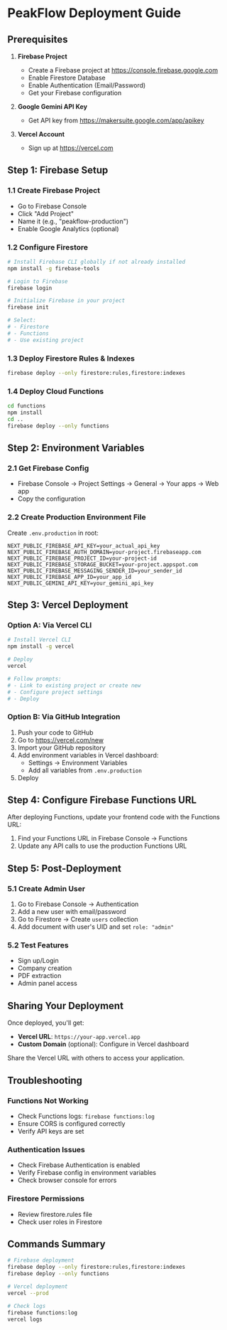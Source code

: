 # PeakFlow Deployment Guide

## Prerequisites

1. **Firebase Project**
   - Create a Firebase project at https://console.firebase.google.com
   - Enable Firestore Database
   - Enable Authentication (Email/Password)
   - Get your Firebase configuration

2. **Google Gemini API Key**
   - Get API key from https://makersuite.google.com/app/apikey

3. **Vercel Account**
   - Sign up at https://vercel.com

## Step 1: Firebase Setup

### 1.1 Create Firebase Project
- Go to Firebase Console
- Click "Add Project"
- Name it (e.g., "peakflow-production")
- Enable Google Analytics (optional)

### 1.2 Configure Firestore
```bash
# Install Firebase CLI globally if not already installed
npm install -g firebase-tools

# Login to Firebase
firebase login

# Initialize Firebase in your project
firebase init

# Select:
# - Firestore
# - Functions
# - Use existing project
```

### 1.3 Deploy Firestore Rules & Indexes
```bash
firebase deploy --only firestore:rules,firestore:indexes
```

### 1.4 Deploy Cloud Functions
```bash
cd functions
npm install
cd ..
firebase deploy --only functions
```

## Step 2: Environment Variables

### 2.1 Get Firebase Config
- Firebase Console → Project Settings → General → Your apps → Web app
- Copy the configuration

### 2.2 Create Production Environment File
Create `.env.production` in root:
```env
NEXT_PUBLIC_FIREBASE_API_KEY=your_actual_api_key
NEXT_PUBLIC_FIREBASE_AUTH_DOMAIN=your-project.firebaseapp.com
NEXT_PUBLIC_FIREBASE_PROJECT_ID=your-project-id
NEXT_PUBLIC_FIREBASE_STORAGE_BUCKET=your-project.appspot.com
NEXT_PUBLIC_FIREBASE_MESSAGING_SENDER_ID=your_sender_id
NEXT_PUBLIC_FIREBASE_APP_ID=your_app_id
NEXT_PUBLIC_GEMINI_API_KEY=your_gemini_api_key
```

## Step 3: Vercel Deployment

### Option A: Via Vercel CLI
```bash
# Install Vercel CLI
npm install -g vercel

# Deploy
vercel

# Follow prompts:
# - Link to existing project or create new
# - Configure project settings
# - Deploy
```

### Option B: Via GitHub Integration
1. Push your code to GitHub
2. Go to https://vercel.com/new
3. Import your GitHub repository
4. Add environment variables in Vercel dashboard:
   - Settings → Environment Variables
   - Add all variables from `.env.production`
5. Deploy

## Step 4: Configure Firebase Functions URL

After deploying Functions, update your frontend code with the Functions URL:
1. Find your Functions URL in Firebase Console → Functions
2. Update any API calls to use the production Functions URL

## Step 5: Post-Deployment

### 5.1 Create Admin User
1. Go to Firebase Console → Authentication
2. Add a new user with email/password
3. Go to Firestore → Create `users` collection
4. Add document with user's UID and set `role: "admin"`

### 5.2 Test Features
- Sign up/Login
- Company creation
- PDF extraction
- Admin panel access

## Sharing Your Deployment

Once deployed, you'll get:
- **Vercel URL**: `https://your-app.vercel.app`
- **Custom Domain** (optional): Configure in Vercel dashboard

Share the Vercel URL with others to access your application.

## Troubleshooting

### Functions Not Working
- Check Functions logs: `firebase functions:log`
- Ensure CORS is configured correctly
- Verify API keys are set

### Authentication Issues
- Check Firebase Authentication is enabled
- Verify Firebase config in environment variables
- Check browser console for errors

### Firestore Permissions
- Review firestore.rules file
- Check user roles in Firestore

## Commands Summary

```bash
# Firebase deployment
firebase deploy --only firestore:rules,firestore:indexes
firebase deploy --only functions

# Vercel deployment
vercel --prod

# Check logs
firebase functions:log
vercel logs
```